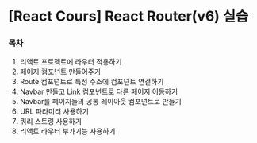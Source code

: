 # [React Cours] React Router(v6) 실습

### 목차
1. 리액트 프로젝트에 라우터 적용하기
2. 페이지 컴포넌트 만들어주기
3. Route 컴포넌트로 특정 주소에 컴포넌트 연결하기
4. Navbar 만들고 Link 컴포넌트로 다른 페이지 이동하기
5. Navbar를 페이지들의 공통 레이아웃 컴포넌트로 만들기
6. URL 파라미터 사용하기
7. 쿼리 스트링 사용하기
8. 리액트 라우터 부가기능 사용하기
